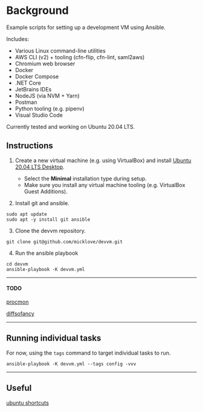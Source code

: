 # Background

Example scripts for setting up a development VM using Ansible.

Includes:
* Various Linux command-line utilities
* AWS CLI (v2) + tooling (cfn-flip, cfn-lint, saml2aws)
* Chromium web browser
* Docker
* Docker Compose
* .NET Core
* JetBrains IDEs
* NodeJS (via NVM + Yarn)
* Postman
* Python tooling (e.g. pipenv)
* Visual Studio Code

Currently tested and working on Ubuntu 20.04 LTS.

## Instructions

1. Create a new virtual machine (e.g. using VirtualBox) and install [Ubuntu 20.04 LTS Desktop](https://releases.ubuntu.com/20.04/).
   * Select the **Minimal** installation type during setup.
   * Make sure you install any virtual machine tooling (e.g. VirtualBox Guest Additions).

2. Install git and ansible.
```
sudo apt update
sudo apt -y install git ansible
```

3. Clone the devvm repository.
```
git clone git@github.com/micklove/devvm.git
```

4. Run the ansible playbook
```
cd devvm
ansible-playbook -K devvm.yml
```

---

#### TODO
[procmon](https://github.com/microsoft/ProcMon-for-Linux)

[diffsofancy](https://github.com/so-fancy/diff-so-fancy)

---

## Running individual tasks
For now, using the `tags` command to target individual tasks to run.
```
ansible-playbook -K devvm.yml --tags config -vvv
```

---

## Useful
[ubuntu shortcuts](https://help.ubuntu.com/stable/ubuntu-help/shell-keyboard-shortcuts.html.en)